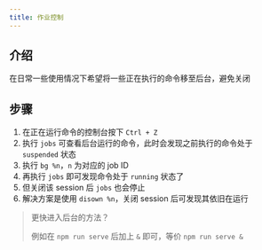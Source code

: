```yaml
---
title: 作业控制
---
```


## 介绍

在日常一些使用情况下希望将一些正在执行的命令移至后台，避免关闭



## 步骤

1. 在正在运行命令的控制台按下 `Ctrl + Z`
2. 执行 `jobs` 可查看后台运行的命令，此时会发现之前执行的命令处于 `suspended` 状态
3. 执行 `bg %n`，`n` 为对应的 job ID
4. 再执行 `jobs` 即可发现命令处于 `running` 状态了
5. 但关闭该 session 后 `jobs` 也会停止
6. 解决方案是使用 `disown %n`，关闭 session 后可发现其依旧在运行

> 更快进入后台的方法？
>
> 例如在 `npm run serve` 后加上 `&` 即可，等价 `npm run serve &`

